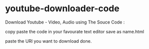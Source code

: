 # youtube-downloader-code
Download Youtube - Video, Audio using The Souce Code :

copy paste the code in your favourate text editor save as name.html 

paste the URl you want to download done.
